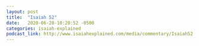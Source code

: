 ```yaml
---
layout: post
title:  "Isaiah 52"
date:   2020-06-28-10:20:52 -0500
categories: isaiah-explained
podcast_link: http://www.isaiahexplained.com/media/commentary/Isaiah52.mp3
---
```


